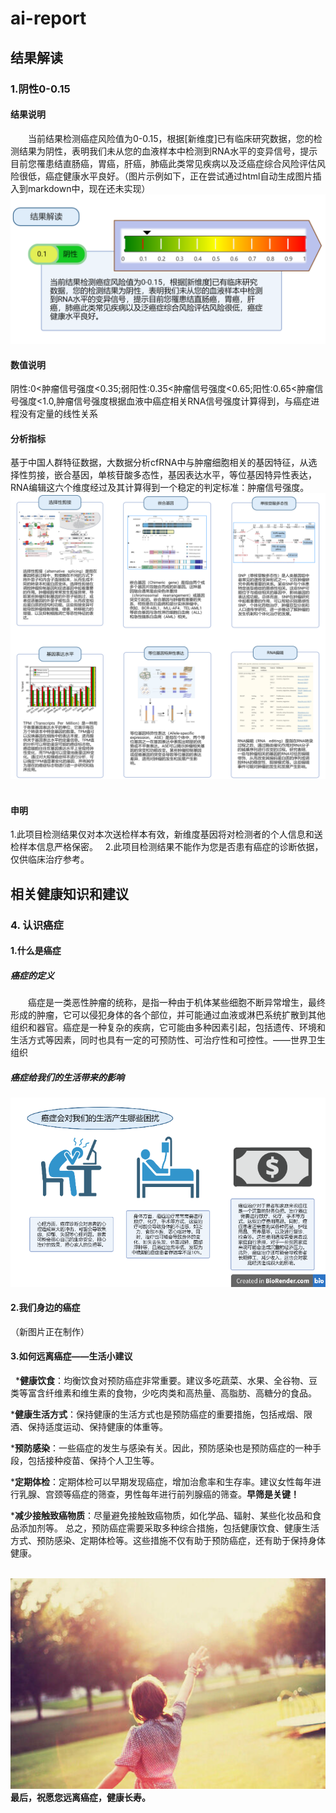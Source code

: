 # ai-report
## 结果解读
### 1.阴性0-0.15
#### 结果说明

&emsp;&emsp;当前结果检测癌症风险值为0-0.15，根据[新维度]已有临床研究数据，您的检测结果为阴性，表明我们未从您的血液样本中检测到RNA水平的变异信号，提示目前您罹患结直肠癌，胃癌，肝癌，肺癌此类常见疾病以及泛癌症综合风险评估风险很低，癌症健康水平良好。（图片示例如下，正在尝试通过html自动生成图片插入到markdown中，现在还未实现）
<img src="解读图片.png" style="zoom: 100%;" />

#### 数值说明
阴性:0<肿瘤信号强度<0.35;弱阳性:0.35<肿瘤信号强度<0.65;阳性:0.65<肿瘤信号强度<1.0,肿瘤信号强度根据血液中癌症相关RNA信号强度计算得到，与癌症进程没有定量的线性关系
#### 分析指标
基于中国人群特征数据，大数据分析cfRNA中与肿瘤细胞相关的基因特征，从选择性剪接，嵌合基因，单核苷酸多态性，基因表达水平，等位基因特异性表达，RNA编辑这六个维度经过及其计算得到一个稳定的判定标准：肿瘤信号强度。
&nbsp;&nbsp;&nbsp;
<img src="结果解读.png" style="zoom: 100%;" />
&nbsp;&nbsp;&nbsp;
#### 申明
1.此项目检测结果仅对本次送检样本有效，新维度基因将对检测者的个人信息和送检样本信息严格保密。
&nbsp;
2.此项目检测结果不能作为您是否患有癌症的诊断依据，仅供临床治疗参考。
## 相关健康知识和建议
### 4. 认识癌症
#### 1.什么是癌症
##### 癌症的定义
&emsp;&emsp;癌症是一类恶性肿瘤的统称，是指一种由于机体某些细胞不断异常增生，最终形成的肿瘤，它可以侵犯身体的各个部位，并可能通过血液或淋巴系统扩散到其他组织和器官。癌症是一种复杂的疾病，它可能由多种因素引起，包括遗传、环境和生活方式等因素，同时也具有一定的可预防性、可治疗性和可控性。——世界卫生组织
##### 癌症给我们的生活带来的影响
<img src="first.png" style="zoom: 100%;" />


#### 2.我们身边的癌症

（新图片正在制作）

#### 3.如何远离癌症——生活小建议
&nbsp;
***健康饮食**：均衡饮食对预防癌症非常重要。建议多吃蔬菜、水果、全谷物、豆类等富含纤维素和维生素的食物，少吃肉类和高热量、高脂肪、高糖分的食品。

***健康生活方式**：保持健康的生活方式也是预防癌症的重要措施，包括戒烟、限酒、保持适度运动、保持健康的体重等。

***预防感染**：一些癌症的发生与感染有关。因此，预防感染也是预防癌症的一种手段，包括接种疫苗、保持个人卫生等。

***定期体检**：定期体检可以早期发现癌症，增加治愈率和生存率。建议女性每年进行乳腺、宫颈等癌症的筛查，男性每年进行前列腺癌的筛查。**早筛是关键！**

***减少接触致癌物质**：尽量避免接触致癌物质，如化学品、辐射、某些化妆品和食品添加剂等。
总之，预防癌症需要采取多种综合措施，包括健康饮食、健康生活方式、预防感染、定期体检等。这些措施不仅有助于预防癌症，还有助于保持身体健康。

&nbsp;<img src="figure 3.png" style="zoom: 100%;" />
**最后，祝愿您远离癌症，健康长寿。**
